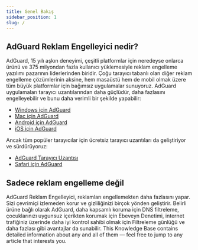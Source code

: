 ```yaml
---
title: Genel Bakış
sidebar_position: 1
slug: /
---
```


## AdGuard Reklam Engelleyici nedir?

AdGuard, 15 yılı aşkın deneyimi, çeşitli platformlar için neredeyse onlarca ürünü ve 375 milyondan fazla kullanıcı yüklemesiyle reklam engelleme yazılımı pazarının liderlerinden biridir. Çoğu tarayıcı tabanlı olan diğer reklam engelleme çözümlerinin aksine, hem masaüstü hem de mobil olmak üzere tüm büyük platformlar için bağımsız uygulamalar sunuyoruz. AdGuard uygulamaları tarayıcı uzantılarından daha güçlüdür, daha fazlasını engelleyebilir ve bunu daha verimli bir şekilde yapabilir:

- [Windows için AdGuard](/adguard-for-windows/features/home-screen)
- [Mac için AdGuard](/adguard-for-mac/features/main)
- [Android için AdGuard](/adguard-for-android/features/protection/ad-blocking)
- [iOS için AdGuard](/adguard-for-ios/features/safari-protection)

Ancak tüm popüler tarayıcılar için ücretsiz tarayıcı uzantıları da geliştiriyor ve sürdürüyoruz:

- [AdGuard Tarayıcı Uzantısı](/adguard-browser-extension/availability)
- [Safari için AdGuard](/adguard-for-safari/features/general)

## Sadece reklam engelleme değil

AdGuard Reklam Engelleyici, reklamları engellemekten daha fazlasını yapar. Sizi çevrimiçi izlemeden korur ve gizliliğinizi birçok yönden geliştirir. Belirli ürüne bağlı olarak AdGuard, daha kapsamlı koruma için DNS filtreleme, çocuklarınızı uygunsuz içerikten korumak için Ebeveyn Denetimi, internet trafiğiniz üzerinde daha iyi kontrol sahibi olmak için Filtreleme günlüğü ve daha fazlası gibi avantajlar da sunabilir. This Knowledge Base contains detailed information about any and all of them — feel free to jump to any article that interests you.
